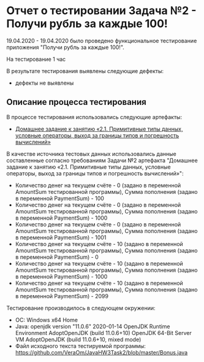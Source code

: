 #  Отчет о тестировании Задача №2 - Получи рубль за каждые 100!
19.04.2020 - 19.04.2020 было проведено функциональное тестирование приложения "Получи рубль за каждые 100!".

На тестирование 1 час

В результате тестирования выявлены следующие дефекты:
* дефекты не выявлены

## Описание процесса тестирования

В процессе тестирования использовались следующие артефакты:
* [Домашнее задание к занятию «2.1. Примитивные типы данных, условные операторы, выход за границы типов и погрешность вычислений»](https://github.com/netology-code/javaqa-homeworks/blob/master/data/README.md)


В качестве источника тестовых данных использовались данные составленные согласно требованиям Задачи №2 артефакта "Домашнее задание к занятию «2.1. Примитивные типы данных, условные операторы, выход за границы типов и погрешность вычислений»":
* Количество денег на текущем счёте - 0 (задано в переменной AmountSum тестированной программы), Сумма пополнения (задано в переменной PaymentSum) - 100
* Количество денег на текущем счёте - 0 (задано в переменной AmountSum тестированной программы), Сумма пополнения (задано в переменной PaymentSum) - 1000
* Количество денег на текущем счёте - 0 (задано в переменной AmountSum тестированной программы), Сумма пополнения (задано в переменной PaymentSum) - 1001
* Количество денег на текущем счёте - 10 (задано в переменной AmountSum тестированной программы), Сумма пополнения (задано в переменной PaymentSum) - 0
* Количество денег на текущем счёте - 10 (задано в переменной AmountSum тестированной программы), Сумма пополнения (задано в переменной PaymentSum) - 1000
* Количество денег на текущем счёте - 10 (задано в переменной AmountSum тестированной программы), Сумма пополнения (задано в переменной PaymentSum) - 2099

Тестирование производилось в следующем окружении:
*  ОС: Windows x64 Home
* Java: openjdk version "11.0.6" 2020-01-14
   OpenJDK Runtime Environment AdoptOpenJDK (build 11.0.6+10)
   OpenJDK 64-Bit Server VM AdoptOpenJDK (build 11.0.6+10, mixed mode)
* Файл исходного текста тестируемой программы:  https://github.com/VeraOm/JavaHW3Task2/blob/master/Bonus.java
